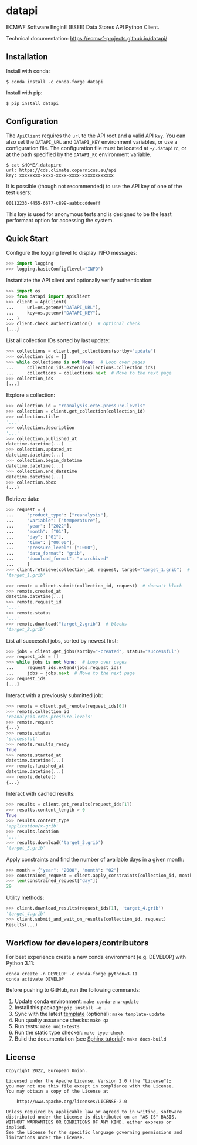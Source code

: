 # datapi

ECMWF Software EnginE (ESEE) Data Stores API Python Client.

Technical documentation: https://ecmwf-projects.github.io/datapi/

## Installation

Install with conda:

```
$ conda install -c conda-forge datapi
```

Install with pip:

```
$ pip install datapi
```

## Configuration

The `ApiClient` requires the `url` to the API root and a valid API `key`. You can also set the `DATAPI_URL` and `DATAPI_KEY` environment variables, or use a configuration file.
The configuration file must be located at `~/.datapirc`, or at the path specified by the `DATAPI_RC` environment variable.

```
$ cat $HOME/.datapirc
url: https://cds.climate.copernicus.eu/api
key: xxxxxxxx-xxxx-xxxx-xxxx-xxxxxxxxxxxx
```

It is possible (though not recommended) to use the API key of one of the test users:

```
00112233-4455-6677-c899-aabbccddeeff
```

This key is used for anonymous tests and is designed to be the least performant option for accessing the system.

## Quick Start

Configure the logging level to display INFO messages:

```python
>>> import logging
>>> logging.basicConfig(level="INFO")

```

Instantiate the API client and optionally verify authentication:

```python
>>> import os
>>> from datapi import ApiClient
>>> client = ApiClient(
...     url=os.getenv("DATAPI_URL"),
...     key=os.getenv("DATAPI_KEY"),
... )
>>> client.check_authentication()  # optional check
{...}

```

List all collection IDs sorted by last update:

```python
>>> collections = client.get_collections(sortby="update")
>>> collection_ids = []
>>> while collections is not None:  # Loop over pages
...     collection_ids.extend(collections.collection_ids)
...     collections = collections.next  # Move to the next page
>>> collection_ids
[...]

```

Explore a collection:

```python
>>> collection_id = "reanalysis-era5-pressure-levels"
>>> collection = client.get_collection(collection_id)
>>> collection.title
'...'
>>> collection.description
'...'
>>> collection.published_at
datetime.datetime(...)
>>> collection.updated_at
datetime.datetime(...)
>>> collection.begin_datetime
datetime.datetime(...)
>>> collection.end_datetime
datetime.datetime(...)
>>> collection.bbox
(...)

```

Retrieve data:

```python
>>> request = {
...     "product_type": ["reanalysis"],
...     "variable": ["temperature"],
...     "year": ["2022"],
...     "month": ["01"],
...     "day": ["01"],
...     "time": ["00:00"],
...     "pressure_level": ["1000"],
...     "data_format": "grib",
...     "download_format": "unarchived"
...     }
>>> client.retrieve(collection_id, request, target="target_1.grib")  # blocks
'target_1.grib'

>>> remote = client.submit(collection_id, request)  # doesn't block
>>> remote.created_at
datetime.datetime(...)
>>> remote.request_id
'...'
>>> remote.status
'...'
>>> remote.download("target_2.grib")  # blocks
'target_2.grib'

```

List all successful jobs, sorted by newest first:

```python
>>> jobs = client.get_jobs(sortby="-created", status="successful")
>>> request_ids = []
>>> while jobs is not None:  # Loop over pages
...     request_ids.extend(jobs.request_ids)
...     jobs = jobs.next  # Move to the next page
>>> request_ids
[...]

```

Interact with a previously submitted job:

```python
>>> remote = client.get_remote(request_ids[0])
>>> remote.collection_id
'reanalysis-era5-pressure-levels'
>>> remote.request
{...}
>>> remote.status
'successful'
>>> remote.results_ready
True
>>> remote.started_at
datetime.datetime(...)
>>> remote.finished_at
datetime.datetime(...)
>>> remote.delete()
{...}

```

Interact with cached results:

```python
>>> results = client.get_results(request_ids[1])
>>> results.content_length > 0
True
>>> results.content_type
'application/x-grib'
>>> results.location
'...'
>>> results.download('target_3.grib')
'target_3.grib'

```

Apply constraints and find the number of available days in a given month:

```python
>>> month = {"year": "2000", "month": "02"}
>>> constrained_request = client.apply_constraints(collection_id, month)
>>> len(constrained_request["day"])
29

```

Utility methods:

```python
>>> client.download_results(request_ids[1], 'target_4.grib')
'target_4.grib'
>>> client.submit_and_wait_on_results(collection_id, request)
Results(...)
```

## Workflow for developers/contributors

For best experience create a new conda environment (e.g. DEVELOP) with Python 3.11:

```
conda create -n DEVELOP -c conda-forge python=3.11
conda activate DEVELOP
```

Before pushing to GitHub, run the following commands:

1. Update conda environment: `make conda-env-update`
1. Install this package: `pip install -e .`
1. Sync with the latest [template](https://github.com/ecmwf-projects/cookiecutter-conda-package) (optional): `make template-update`
1. Run quality assurance checks: `make qa`
1. Run tests: `make unit-tests`
1. Run the static type checker: `make type-check`
1. Build the documentation (see [Sphinx tutorial](https://www.sphinx-doc.org/en/master/tutorial/)): `make docs-build`

## License

```
Copyright 2022, European Union.

Licensed under the Apache License, Version 2.0 (the "License");
you may not use this file except in compliance with the License.
You may obtain a copy of the License at

    http://www.apache.org/licenses/LICENSE-2.0

Unless required by applicable law or agreed to in writing, software
distributed under the License is distributed on an "AS IS" BASIS,
WITHOUT WARRANTIES OR CONDITIONS OF ANY KIND, either express or implied.
See the License for the specific language governing permissions and
limitations under the License.
```
